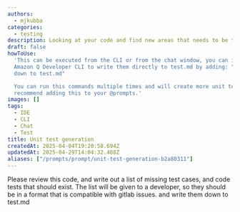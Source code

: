 ```yaml
---
authors:
  - mjkubba
categories:
  - testing
description: Looking at your code and find new areas that needs to be tested
draft: false
howToUse:
  'This can be executed from the CLI or from the chat window, you can instruct
  Amazon Q Developer CLI to write them directly to test.md by adding: "and write them
  down to test.md"

  You can run this commands multiple times and will create more unit tests, I also
  recommend adding this to your @prompts.'
images: []
tags:
  - IDE
  - CLI
  - Chat
  - Test
title: Unit test generation
createdAt: 2025-04-04T19:20:58.694Z
updatedAt: 2025-04-29T14:04:32.488Z
aliases: ["/prompts/prompt/unit-test-generation-b2a80311"]
---
```


Please review this code, and write out a list of missing test cases, and code tests that should exist. The list will be given to a developer, so they should be in a format that is compatible with gitlab issues. and write them down to test.md
